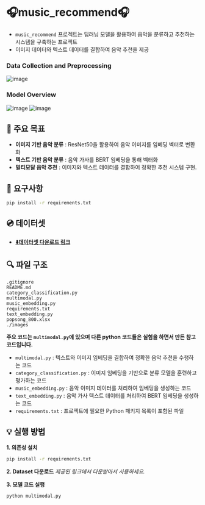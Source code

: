 # 🎧music_recommend🎧

- `music_recommend` 프로젝트는 딥러닝 모델을 활용하여 음악을 분류하고 추천하는 시스템을 구축하는 프로젝트
- 이미지 데이터와 텍스트 데이터를 결합하여 음악 추천을 제공

### Data Collection and Preprocessing
![image](https://github.com/user-attachments/assets/424d26aa-c534-45b4-879a-996506bbb9a1)

### Model Overview
![image](https://github.com/user-attachments/assets/45b04117-5e4d-40b6-bf71-f95dd2954c8a)
![image](https://github.com/user-attachments/assets/dbfe9b5d-09b8-46a0-abde-1321be7500b1)
## 📢 주요 목표

- **이미지 기반 음악 분류** : ResNet50을 활용하여 음악 이미지를 임베딩 벡터로 변환화
- **텍스트 기반 음악 분류** : 음악 가사를 BERT 임베딩을 통해 벡터화
- **멀티모달 음악 추천** : 이미지와 텍스트 데이터를 결합하여 정확한 추천 시스템 구현.

## 🔖 요구사항

```bash
pip install -r requirements.txt
```

## 💿 데이터셋

- [**⬇️데이터셋 다운로드 링크**](https://drive.google.com/drive/folders/12Su3WGS5lo-6WHcWo0tjl5TvWEGsU3je?usp=sharing)
## 🔍 파일 구조

```plaintext
.gitignore
README.md
category_classification.py
multimodal.py
music_embedding.py
requirements.txt
text_embedding.py
popsong_800.xlsx
./images
```
**주요 코드는 `multimodal.py`에 있으며 다른 python 코드들은 실험을 하면서 만든 참고 코드입니다.**
- `multimodal.py` : 텍스트와 이미지 임베딩을 결합하여 정확한 음악 추천을 수행하는 코드
- `category_classification.py` : 이미지 임베딩을 기반으로 분류 모델을 훈련하고 평가하는 코드
- `music_embedding.py` : 음악 이미지 데이터를 처리하여 임베딩을 생성하는 코드
- `text_embedding.py` : 음악 가사 텍스트 데이터를 처리하여 BERT 임베딩을 생성하는 코드
- `requirements.txt` : 프로젝트에 필요한 Python 패키지 목록이 포함된 파일

## 💡 실행 방법

**1. 의존성 설치**
```bash
pip install -r requirements.txt
```

**2. Dataset 다운로드**
*제공된 링크에서 다운받아서 사용하세요.*

**3. 모델 코드 실행**
```bash
python multimodal.py
```
